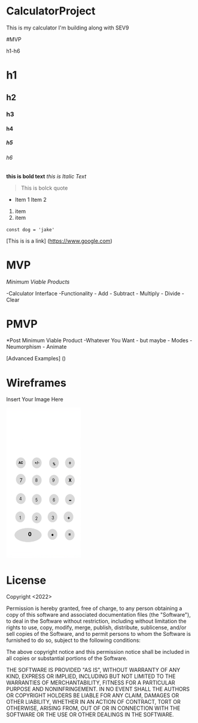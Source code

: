 # CalculatorProject
This is my calculator I'm building along with SEV9

#MVP

h1-h6
# h1
## h2
### h3
#### h4
##### h5
###### h6

**this is bold text**
*this is Italic Text*
>This is bolck quote
- Item 1
Item 2

1. item
2. item

`const dog = 'jake'`

[This is is a link] (https://www.google.com)



# MVP
*Minimum Viable Products*

-Calculator Interface
-Functionality
     - Add
     - Subtract
     - Multiply
     - Divide
     - Clear
    

# PMVP
*Post Minimum Viable Product
    -Whatever You Want
        - but maybe
            - Modes
            - Neumorphism
            - Animate

[Advanced Examples] ()

# Wireframes
Insert Your Image Here

<img src="calc.png" width="200px" height="400px"/>



# License

Copyright <2022> <COPYRIGHT Marie Epps>

Permission is hereby granted, free of charge, to any person obtaining a copy of this software and associated documentation files (the "Software"), to deal in the Software without restriction, including without limitation the rights to use, copy, modify, merge, publish, distribute, sublicense, and/or sell copies of the Software, and to permit persons to whom the Software is furnished to do so, subject to the following conditions:

The above copyright notice and this permission notice shall be included in all copies or substantial portions of the Software.

THE SOFTWARE IS PROVIDED "AS IS", WITHOUT WARRANTY OF ANY KIND, EXPRESS OR IMPLIED, INCLUDING BUT NOT LIMITED TO THE WARRANTIES OF MERCHANTABILITY, FITNESS FOR A PARTICULAR PURPOSE AND NONINFRINGEMENT. IN NO EVENT SHALL THE AUTHORS OR COPYRIGHT HOLDERS BE LIABLE FOR ANY CLAIM, DAMAGES OR OTHER LIABILITY, WHETHER IN AN ACTION OF CONTRACT, TORT OR OTHERWISE, ARISING FROM, OUT OF OR IN CONNECTION WITH THE SOFTWARE OR THE USE OR OTHER DEALINGS IN THE SOFTWARE.